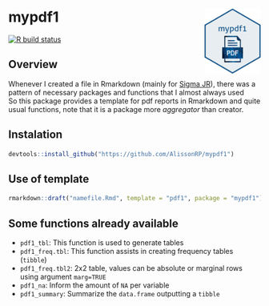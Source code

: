 # mypdf1 <img src='figures\mypdf1.png' align="right" height="130" /></a>

[![R build
status](https://github.com/curso-r/scryr/workflows/R-CMD-check/badge.svg)](https://github.com/AlissonRP/mypdf1/actions/workflows/check-release.yaml)






## Overview
Whenever I created a file in Rmarkdown (mainly for [Sigma JR](https://www.instagram.com/_sigmajr/)), there was a pattern of necessary packages and functions that I almost always used  
So this package provides a template for pdf reports in Rmarkdown and quite usual functions, note that it is a package more *aggregator* than creator.   

## Instalation
```r
devtools::install_github("https://github.com/AlissonRP/mypdf1")
```
## Use of template
```r
rmarkdown::draft("namefile.Rmd", template = "pdf1", package = "mypdf1")
```

## Some functions already available
* `pdf1_tbl`: This function is used to generate tables
* `pdf1_freq.tbl`: This function assists in creating frequency tables (`tibble`) 
* `pdf1_freq.tbl2`: 2x2 table, values can be absolute or marginal rows using argument `marg=TRUE`
* `pdf1_na`: Inform the amount of `NA` per variable
* `pdf1_summary`: Summarize the `data.frame` outputting a `tibble`
